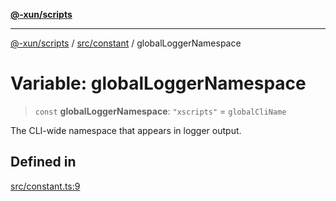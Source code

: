 [**@-xun/scripts**](../../../README.md)

***

[@-xun/scripts](../../../README.md) / [src/constant](../README.md) / globalLoggerNamespace

# Variable: globalLoggerNamespace

> `const` **globalLoggerNamespace**: `"xscripts"` = `globalCliName`

The CLI-wide namespace that appears in logger output.

## Defined in

[src/constant.ts:9](https://github.com/Xunnamius/xscripts/blob/cfe28e3d801ec1b719b0dedbda4e9f63d7924b77/src/constant.ts#L9)
